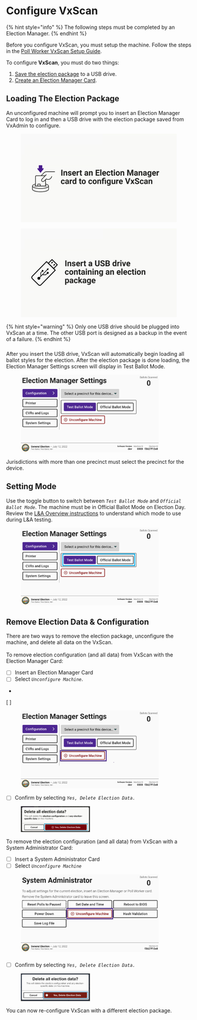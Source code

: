 # Configure VxScan

{% hint style="info" %}
The following steps must be completed by an Election Manager.
{% endhint %}

Before you configure VxScan, you must setup the machine. Follow the steps in the [Poll Worker VxScan Setup Guide](../election-day-guides/vxscan-setup.md).

To configure **VxScan**, you must do two things:

1. [Save the election package](../vxadmin-system-setup/save-election-package.md) to a USB drive.
2. [Create an Election Manager Card](../vxadmin-system-setup/programming-cards.md).

## Loading The Election Package

An unconfigured machine will prompt you to insert an Election Manager Card to log in and then a USB drive with the election package saved from VxAdmin to configure.&#x20;

<div>

<figure><img src="../.gitbook/assets/image (153).png" alt=""><figcaption></figcaption></figure>

 

<figure><img src="../.gitbook/assets/image (154).png" alt=""><figcaption></figcaption></figure>

</div>

{% hint style="warning" %}
Only one USB drive should be plugged into VxScan at a time. The other USB port is designed as a backup in the event of a failure.
{% endhint %}

###

###

After you insert the USB drive, VxScan will automatically begin loading all ballot styles for the election. After the election package is done loading, the Election Manager Settings screen will display in Test Ballot Mode.

<figure><img src="../.gitbook/assets/image (34).png" alt="" width="375"><figcaption></figcaption></figure>

Jurisdictions with more than one precinct must select the precinct for the device.&#x20;

## Setting Mode

Use the toggle button to switch between _`Test Ballot Mode`_ and _`Official Ballot Mode`_. The machine must be in Official Ballot Mode on Election Day.  Review the [L\&A Overview instructions](../logic-and-accuracy-pre-election-testing/l-and-a-overview.md) to understand which mode to use during L\&A testing.

<figure><img src="../.gitbook/assets/image (35).png" alt="" width="375"><figcaption></figcaption></figure>

## Remove Election Data & Configuration

There are two ways to remove the election package, unconfigure the machine, and delete all data on the VxScan. \
\
To remove election configuration (and all data) from VxScan with the Election Manager Card:

* [ ] Insert an Election Manager Card
* [ ] Select _`Unconfigure Machine`_.
*
[ ] 
    <figure><img src="../.gitbook/assets/image (36).png" alt="" width="375"><figcaption></figcaption></figure>
* [ ] Confirm by selecting _`Yes, Delete Election Data.`_

<figure><img src="../.gitbook/assets/image (158).png" alt="" width="188"><figcaption></figcaption></figure>

To remove the election configuration (and all data) from VxScan with a System Administrator Card:

* [ ] Insert a System Administrator Card
* [ ] Select _`Unconfigure Machine`_

<figure><img src="../.gitbook/assets/image (24).png" alt="" width="375"><figcaption></figcaption></figure>

###

* [ ] Confirm by selecting _`Yes, Delete Election Data.`_

<figure><img src="../.gitbook/assets/image (824).png" alt="" width="188"><figcaption></figcaption></figure>

You can now re-configure VxScan with a different election package.
